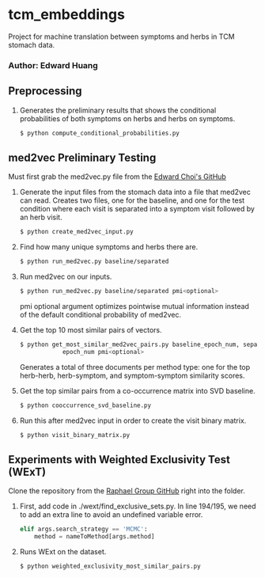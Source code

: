 # tcm_embeddings
Project for machine translation between symptoms and herbs in TCM stomach data.

### Author: Edward Huang

## Preprocessing

1.  Generates the preliminary results that shows the conditional probabilities
    of both symptoms on herbs and herbs on symptoms.

    ```bash
    $ python compute_conditional_probabilities.py
    ```


## med2vec Preliminary Testing
Must first grab the med2vec.py file from the [Edward Choi's GitHub](https://github.com/mp2893/med2vec)

1.  Generate the input files from the stomach data into a file that med2vec
    can read. Creates two files, one for the baseline, and one for the test
    condition where each visit is separated into a symptom visit followed by
    an herb visit.

    ```bash
    $ python create_med2vec_input.py
    ```

2.  Find how many unique symptoms and herbs there are.
    
    ```bash
    $ python run_med2vec.py baseline/separated
    ```

3.  Run med2vec on our inputs.

    ```bash
    $ python run_med2vec.py baseline/separated pmi<optional>
    ```

    pmi optional argument optimizes pointwise mutual information instead of
    the default conditional probability of med2vec.

4.  Get the top 10 most similar pairs of vectors.

    ```bash
    $ python get_most_similar_med2vec_pairs.py baseline_epoch_num, separated_
                epoch_num pmi<optional>
    ```

    Generates a total of three documents per method type: one for the top
    herb-herb, herb-symptom, and symptom-symptom similarity scores.

5.  Get the top similar pairs from a co-occurrence matrix into SVD baseline.

    ```bash
    $ python cooccurrence_svd_baseline.py
    ```    

6. Run this after med2vec input in order to create the visit binary matrix.

    ```bash
    $ python visit_binary_matrix.py
    ```

## Experiments with Weighted Exclusivity Test (WExT)
Clone the repository from the [Raphael Group GitHub](https://github.com/raphael-group/wext) right into the folder.

1.  First, add code in ./wext/find_exclusive_sets.py. In line 194/195, we need
    to add an extra line to avoid an undefined variable error.

    ```python
    elif args.search_strategy == 'MCMC':
        method = nameToMethod[args.method]
    ```

2.  Runs WExt on the dataset.

    ```bash
    $ python weighted_exclusivity_most_similar_pairs.py
    ```